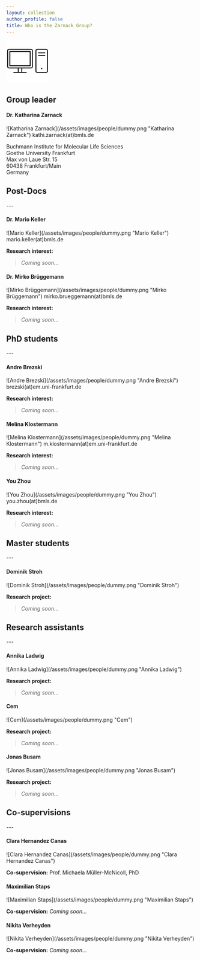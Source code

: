 ```yaml
---
layout: collection
author_profile: false
title: Who is the Zarnack Group?
---
```


![Zarnack Group](/assets/images/people/dummy.png "Zarnack Group")

<h2>Group leader</h2>
</hr>
<h4>Dr. Katharina Zarnack</h4>
![Katharina Zarnack](/assets/images/people/dummy.png "Katharina Zarnack")  
kathi.zarnack(at)bmls.de 

Buchmann Institute for Molecular Life Sciences  
Goethe University Frankfurt  
Max von Laue Str. 15  
60438 Frankfurt/Main  
Germany 


<h2>Post-Docs</h2>
---
<h4>Dr. Mario Keller</h4>
![Mario Keller](/assets/images/people/dummy.png "Mario Keller")  
mario.keller(at)bmls.de 

**Research interest:**
> *Coming soon...*

<h4>Dr. Mirko Brüggemann</h4>
![Mirko Brüggemann](/assets/images/people/dummy.png "Mirko Brüggemann")  
mirko.brueggemann(at)bmls.de 

**Research interest:**
> *Coming soon...*


<h2>PhD students</h2>
---
<h4>Andre Brezski</h4>
![Andre Brezski](/assets/images/people/dummy.png "Andre Brezski")  
brezski(at)em.uni-frankfurt.de 

**Research interest:**
> *Coming soon...*

<h4>Melina Klostermann</h4>
![Melina Klostermann](/assets/images/people/dummy.png "Melina Klostermann")  
m.klostermann(at)em.uni-frankfurt.de 

**Research interest:**
> *Coming soon...*

<h4>You Zhou</h4>
![You Zhou](/assets/images/people/dummy.png "You Zhou")  
you.zhou(at)bmls.de 

**Research interest:**
> *Coming soon...*


<h2>Master students</h2>
---
<h4>Dominik Stroh</h4>
![Dominik Stroh](/assets/images/people/dummy.png "Dominik Stroh")  

**Research project:**
> *Coming soon...*


<h2>Research assistants</h2>
---
<h4>Annika Ladwig</h4>
![Annika Ladwig](/assets/images/people/dummy.png "Annika Ladwig")  

**Research project:**
> *Coming soon...*

<h4>Cem</h4>
![Cem](/assets/images/people/dummy.png "Cem")  

**Research project:**
> *Coming soon...*

<h4>Jonas Busam</h4>
![Jonas Busam](/assets/images/people/dummy.png "Jonas Busam")  

**Research project:**
> *Coming soon...*


<h2>Co-supervisions</h2>
---
<h4>Clara Hernandez Canas</h4>
![Clara Hernandez Canas](/assets/images/people/dummy.png "Clara Hernandez Canas")  

**Co-supervision:** Prof. Michaela Müller-McNicoll, PhD 

<h4>Maximilian Staps</h4>
![Maximilian Staps](/assets/images/people/dummy.png "Maximilian Staps")  

**Co-supervision:** *Coming soon...*

<h4>Nikita Verheyden</h4>
![Nikita Verheyden](/assets/images/people/dummy.png "Nikita Verheyden")  

**Co-supervision:** *Coming soon...*
